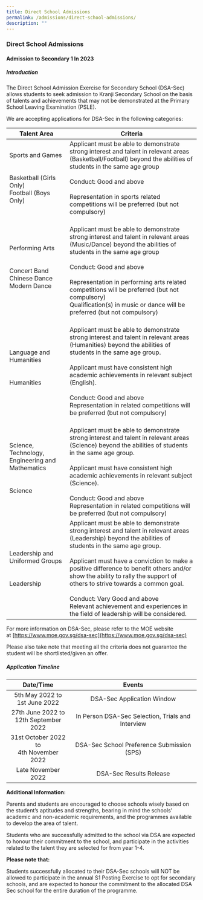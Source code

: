 ```yaml
---
title: Direct School Admissions
permalink: /admissions/direct-school-admissions/
description: ""
---
```

### Direct School Admissions

#### Admission to Secondary 1 In 2023

##### Introduction

The Direct School Admission Exercise for Secondary School (DSA-Sec) allows students to seek admission to Kranji Secondary School on the basis of talents and achievements that may not be demonstrated at the Primary School Leaving Examination (PSLE).

  

We are accepting applications for DSA-Sec in the following categories:

| Talent Area 	| Criteria 	|
|---	|---	|
| Sports and Games<br><br><br>Basketball (Girls Only)<br>Football (Boys Only) 	| Applicant must be able to demonstrate strong interest and talent in relevant areas (Basketball/Football) beyond the abilities of students in the same age group<br><br>Conduct: Good and above<br><br>Representation in sports related competitions will be preferred (but not compulsory)  	|
| Performing Arts<br><br><br>Concert Band<br>Chinese Dance<br>Modern Dance 	| <br>Applicant must be able to demonstrate strong interest and talent in relevant areas (Music/Dance) beyond the abilities of students in the same age group<br><br>Conduct: Good and above<br><br>Representation in performing arts related competitions will be preferred (but not compulsory)<br>Qualification(s) in music or dance will be preferred (but not compulsory) 	|
| Language and Humanities<br><br><br>Humanities 	| <br>Applicant must be able to demonstrate strong interest and talent in relevant areas (Humanities) beyond the abilities of students in the same age group.<br><br>Applicant must have consistent high academic achievements in relevant subject (English).<br><br>Conduct: Good and above<br>Representation in related competitions will be preferred (but not compulsory) <br> 	|
| Science, Technology, Engineering and Mathematics<br><br><br>Science 	| <br>Applicant must be able to demonstrate strong interest and talent in relevant areas (Science) beyond the abilities of students in the same age group.<br><br>Applicant must have consistent high academic achievements in relevant subject (Science).<br><br>Conduct: Good and above<br>Representation in related competitions will be preferred (but not compulsory) 	|
| Leadership and Uniformed Groups<br><br><br>Leadership 	| Applicant must be able to demonstrate strong interest and talent in relevant areas (Leadership) beyond the abilities of students in the same age group.<br><br>Applicant must have a conviction to make a positive difference to benefit others and/or show the ability to rally the support of others to strive towards a common goal.<br><br>Conduct: Very Good and above<br>Relevant achievement and experiences in the field of leadership will be considered. 	|

For more information on DSA-Sec, please refer to the MOE website at [https://www.moe.gov.sg/dsa-sec](https://www.moe.gov.sg/dsa-sec)

  
Please also take note that meeting all the criteria does not guarantee the student will be shortlisted/given an offer.

##### Application Timeline

| Date/Time 	| Events 	|
|:---:	|:---:	|
| 5th May 2022 to<br>1st June 2022 	| DSA-Sec Application Window 	|
| 27th June 2022 to<br>12th September 2022 	| In Person DSA-Sec Selection, Trials and Interview 	|
| 31st October 2022 to<br>4th November 2022 	| DSA-Sec School Preference Submission (SPS) 	|
| Late November 2022 	| DSA-Sec Results Release 	|

**Additional Information:**

Parents and students are encouraged to choose schools wisely based on the student’s aptitudes and strengths, bearing in mind the schools’ academic and non-academic requirements, and the programmes available to develop the area of talent.

Students who are successfully admitted to the school via DSA are expected to honour their commitment to the school, and participate in the activities related to the talent they are selected for from year 1-4.

**Please note that:**

Students successfully allocated to their DSA-Sec schools will NOT be allowed to participate in the annual S1 Posting Exercise to opt for secondary schools, and are expected to honour the commitment to the allocated DSA Sec school for the entire duration of the programme.